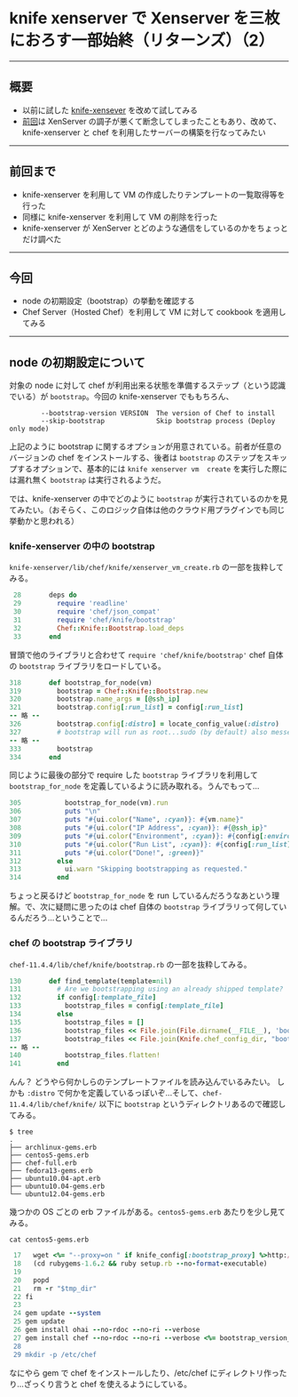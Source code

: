 # knife xenserver で Xenserver を三枚におろす一部始終（リターンズ）（2）

***

## 概要

 * 以前に試した [knife-xensever](https://github.com/bvox/knife-xenserver) を改めて試してみる
 * [前回](http://inokara.hateblo.jp/entry/2013/04/14/094554)は XenServer の調子が悪くて断念してしまったこともあり、改めて、knife-xenserver と chef を利用したサーバーの構築を行なってみたい

***

## 前回まで

 * knife-xenserver を利用して VM の作成したりテンプレートの一覧取得等を行った
 * 同様に knife-xenserver を利用して VM の削除を行った
 * knife-xenserver が XenServer とどのような通信をしているのかをちょっとだけ調べた

***

## 今回

 * node の初期設定（bootstrap）の挙動を確認する
 * Chef Server（Hosted Chef）を利用して VM に対して cookbook を適用してみる

***

## node の初期設定について

対象の node に対して chef が利用出来る状態を準備するステップ（という認識でいる）が `bootstrap`。今回の knife-xenserver でももちろん、

```
        --bootstrap-version VERSION  The version of Chef to install
        --skip-bootstrap             Skip bootstrap process (Deploy only mode)
```

上記のように bootstrap に関するオプションが用意されている。前者が任意のバージョンの chef をインストールする、後者は `bootstrap` のステップをスキップするオプションで、基本的には `knife xenserver vm  create` を実行した際には漏れ無く `bootstrap` は実行されるようだ。

では、knife-xenserver の中でどのように `bootstrap` が実行されているのかを見てみたい。（おそらく、このロジック自体は他のクラウド用プラグインでも同じ挙動かと思われる）

### knife-xenserver の中の bootstrap

`knife-xenserver/lib/chef/knife/xenserver_vm_create.rb` の一部を抜粋してみる。

```ruby
 28       deps do
 29         require 'readline'
 30         require 'chef/json_compat'
 31         require 'chef/knife/bootstrap'
 32         Chef::Knife::Bootstrap.load_deps
 33       end
```

冒頭で他のライブラリと合わせて `require 'chef/knife/bootstrap'` chef 自体の `bootstrap` ライブラリをロードしている。

```ruby
318       def bootstrap_for_node(vm)
319         bootstrap = Chef::Knife::Bootstrap.new
320         bootstrap.name_args = [@ssh_ip]
321         bootstrap.config[:run_list] = config[:run_list]
-- 略 --
326         bootstrap.config[:distro] = locate_config_value(:distro)
327         # bootstrap will run as root...sudo (by default) also messes up Ohai on CentOS boxes
-- 略 --
333         bootstrap
334       end
```

同じように最後の部分で require した `bootstrap` ライブラリを利用して `bootstrap_for_node` を定義しているように読み取れる。うんでもって...

```ruby
305           bootstrap_for_node(vm).run
306           puts "\n"
307           puts "#{ui.color("Name", :cyan)}: #{vm.name}"
308           puts "#{ui.color("IP Address", :cyan)}: #{@ssh_ip}"
309           puts "#{ui.color("Environment", :cyan)}: #{config[:environment] || '_default'}"
310           puts "#{ui.color("Run List", :cyan)}: #{config[:run_list].join(', ')}"
311           puts "#{ui.color("Done!", :green)}"
312         else
313           ui.warn "Skipping bootstrapping as requested."
314         end
```

ちょっと戻るけど `bootstrap_for_node` を run しているんだろうなあという理解。で、次に疑問に思ったのは chef 自体の `bootstrap` ライブラリって何しているんだろう...ということで...

### chef の bootstrap ライブラリ

`chef-11.4.4/lib/chef/knife/bootstrap.rb` の一部を抜粋してみる。

```ruby
130       def find_template(template=nil)
131         # Are we bootstrapping using an already shipped template?
132         if config[:template_file]
133           bootstrap_files = config[:template_file]
134         else
135           bootstrap_files = []
136           bootstrap_files << File.join(File.dirname(__FILE__), 'bootstrap', "#{config[:distro]}.erb")
137           bootstrap_files << File.join(Knife.chef_config_dir, "bootstrap", "#{config[:distro]}.erb") if Knife.chef_config_dir
-- 略 --
140           bootstrap_files.flatten!
141         end
```

んん？
どうやら何かしらのテンプレートファイルを読み込んでいるみたい。
しかも `:distro` で何かを定義しているっぽいぞ...そして、`chef-11.4.4/lib/chef/knife/` 以下に `bootstrap` というディレクトリあるので確認してみる。

```
$ tree
.
├── archlinux-gems.erb
├── centos5-gems.erb
├── chef-full.erb
├── fedora13-gems.erb
├── ubuntu10.04-apt.erb
├── ubuntu10.04-gems.erb
└── ubuntu12.04-gems.erb
``` 

幾つかの OS ごとの erb ファイルがある。`centos5-gems.erb` あたりを少し見てみる。

```
cat centos5-gems.erb
```

```ruby	
 17   wget <%= "--proxy=on " if knife_config[:bootstrap_proxy] %>http://production.cf.rubygems.org/rubygems/rubygems-1.6.2.tgz -O - | tar zxf -
 18   (cd rubygems-1.6.2 && ruby setup.rb --no-format-executable)
 19 
 20   popd
 21   rm -r "$tmp_dir"
 22 fi
 23 
 24 gem update --system
 25 gem update
 26 gem install ohai --no-rdoc --no-ri --verbose
 27 gem install chef --no-rdoc --no-ri --verbose <%= bootstrap_version_string %>
 28 
 29 mkdir -p /etc/chef
```

なにやら gem で chef をインストールしたり、/etc/chef にディレクトリ作ったり...ざっくり言うと chef を使えるようにしている。
